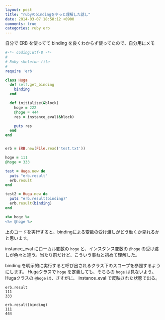 ```yaml
---
layout: post
title: "rubyのbindingをやっと理解した話し"
date: 2014-03-07 18:58:12 +0900
comments: true
categories: ruby erb
---
```



自分で ERB を使ってて binding を良くわからず使ってたので、自分用にメモ

```ruby
#-*- coding:utf-8 -*-
#
# Ruby skeleton file
#
require 'erb'

class Huga
  def self.get_binding
    binding
  end

  def initialize(&block)
    hoge = 222
    @hoge = 444
    res = instance_eval(&block)

    puts res
  end
end


erb = ERB.new(File.read('test.txt'))

hoge = 111
@hoge = 333

test = Huga.new do
  puts "erb.result"
  erb.result
end

test2 = Huga.new do
  puts "erb.result(binding)"
  erb.result(binding)
end
```

```ruby
<%= hoge %>
<%= @hoge %>
```

上のコードを実行すると、bindingによる変数の受け渡しがどう動くか見れるかと思います。

instance_eval にローカル変数の `hoge` と、インスタンス変数の `@hoge` の受け渡しが色々と違う。当たり前だけど、こういう事ねと初めて理解した。

binding を明示的に実行すると呼び出されるクラス下のスコープを参照するようにします。
Hugaクラスで `hoge` を定義しても、そちらの `hoge` は見ないよう。
Hugaクラスの `@hoge` は、さすがに、 instance_eval で反映された状態で出る。

```
erb.result
111
333

erb.result(binding)
111
444
```
